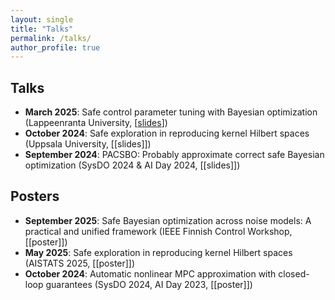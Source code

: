 ```yaml
---
layout: single
title: "Talks"
permalink: /talks/
author_profile: true
---
```


## Talks
- **March 2025**: Safe control parameter tuning with Bayesian optimization (Lappeenranta University, [[slides](files/ACC_poster.pdf)])
- **October 2024**: Safe exploration in reproducing kernel Hilbert spaces (Uppsala University, [[slides]])
- **September 2024**: PACSBO: Probably approximate correct safe Bayesian optimization (SysDO 2024 & AI Day 2024, [[slides]])


## Posters
- **September 2025**: Safe Bayesian optimization across noise models: A practical and unified framework (IEEE Finnish Control Workshop, [[poster]])
- **May 2025**: Safe exploration in reproducing kernel Hilbert spaces (AISTATS 2025, [[poster]])
- **October 2024**: Automatic nonlinear MPC approximation with closed-loop guarantees (SysDO 2024, AI Day 2023, [[poster]])

  
